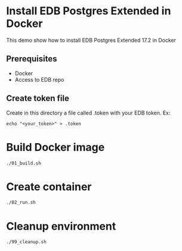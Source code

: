 # Install EDB Postgres Extended in Docker
This demo show how to install EDB Postgres Extended 17.2 in Docker

## Prerequisites
- Docker
- Access to EDB repo

## Create token file
Create in this directory a file called .token with your EDB token. Ex:
```
echo "<your_token>" > .token
```

# Build Docker image
```
./01_build.sh
```

# Create container
```
./02_run.sh
```

# Cleanup environment
```
./99_cleanup.sh
```

